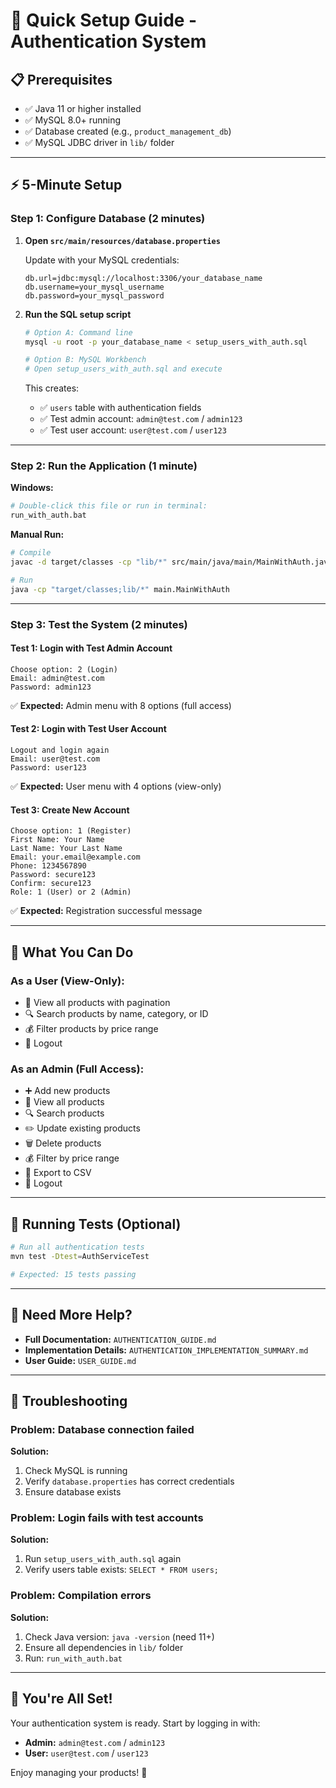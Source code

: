 # 🚀 Quick Setup Guide - Authentication System

## 📋 Prerequisites
- ✅ Java 11 or higher installed
- ✅ MySQL 8.0+ running
- ✅ Database created (e.g., `product_management_db`)
- ✅ MySQL JDBC driver in `lib/` folder

---

## ⚡ 5-Minute Setup

### Step 1: Configure Database (2 minutes)

1. **Open `src/main/resources/database.properties`**
   
   Update with your MySQL credentials:
   ```properties
   db.url=jdbc:mysql://localhost:3306/your_database_name
   db.username=your_mysql_username
   db.password=your_mysql_password
   ```

2. **Run the SQL setup script**
   
   ```bash
   # Option A: Command line
   mysql -u root -p your_database_name < setup_users_with_auth.sql
   
   # Option B: MySQL Workbench
   # Open setup_users_with_auth.sql and execute
   ```

   This creates:
   - ✅ `users` table with authentication fields
   - ✅ Test admin account: `admin@test.com` / `admin123`
   - ✅ Test user account: `user@test.com` / `user123`

---

### Step 2: Run the Application (1 minute)

**Windows:**
```bash
# Double-click this file or run in terminal:
run_with_auth.bat
```

**Manual Run:**
```bash
# Compile
javac -d target/classes -cp "lib/*" src/main/java/main/MainWithAuth.java

# Run
java -cp "target/classes;lib/*" main.MainWithAuth
```

---

### Step 3: Test the System (2 minutes)

#### Test 1: Login with Test Admin Account
```
Choose option: 2 (Login)
Email: admin@test.com
Password: admin123
```
✅ **Expected:** Admin menu with 8 options (full access)

#### Test 2: Login with Test User Account
```
Logout and login again
Email: user@test.com
Password: user123
```
✅ **Expected:** User menu with 4 options (view-only)

#### Test 3: Create New Account
```
Choose option: 1 (Register)
First Name: Your Name
Last Name: Your Last Name
Email: your.email@example.com
Phone: 1234567890
Password: secure123
Confirm: secure123
Role: 1 (User) or 2 (Admin)
```
✅ **Expected:** Registration successful message

---

## 🎯 What You Can Do

### As a User (View-Only):
- 👀 View all products with pagination
- 🔍 Search products by name, category, or ID
- 💰 Filter products by price range
- 🚪 Logout

### As an Admin (Full Access):
- ➕ Add new products
- 👀 View all products
- 🔍 Search products
- ✏️ Update existing products
- 🗑️ Delete products
- 💰 Filter by price range
- 💾 Export to CSV
- 🚪 Logout

---

## 🧪 Running Tests (Optional)

```bash
# Run all authentication tests
mvn test -Dtest=AuthServiceTest

# Expected: 15 tests passing
```

---

## 📖 Need More Help?

- **Full Documentation:** `AUTHENTICATION_GUIDE.md`
- **Implementation Details:** `AUTHENTICATION_IMPLEMENTATION_SUMMARY.md`
- **User Guide:** `USER_GUIDE.md`

---

## 🐛 Troubleshooting

### Problem: Database connection failed
**Solution:** 
1. Check MySQL is running
2. Verify `database.properties` has correct credentials
3. Ensure database exists

### Problem: Login fails with test accounts
**Solution:**
1. Run `setup_users_with_auth.sql` again
2. Verify users table exists: `SELECT * FROM users;`

### Problem: Compilation errors
**Solution:**
1. Check Java version: `java -version` (need 11+)
2. Ensure all dependencies in `lib/` folder
3. Run: `run_with_auth.bat`

---

## 🎉 You're All Set!

Your authentication system is ready. Start by logging in with:
- **Admin:** `admin@test.com` / `admin123`
- **User:** `user@test.com` / `user123`

Enjoy managing your products! 🚀
